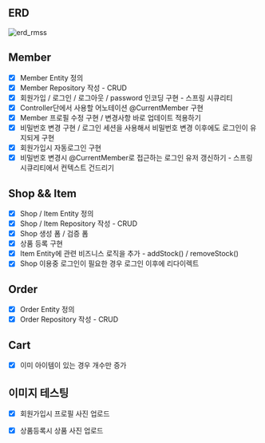 
## ERD
![erd_rmss](https://github.com/tipsyboy/rmss/assets/42955111/54633362-1b6a-4ff9-9e8e-271c60be4b0e)



## Member
- [x] Member Entity 정의
- [x] Member Repository 작성 - CRUD
- [x] 회원가입 / 로그인 / 로그아웃 / password 인코딩 구현 - 스프링 시큐리티
- [x] Controller단에서 사용할 어노테이션 @CurrentMember 구현
- [x] Member 프로필 수정 구현 / 변경사항 바로 업데이트 적용하기
- [x] 비밀번호 변경 구현 / 로그인 세션을 사용해서 비밀번호 변경 이후에도 로그인이 유지되게 구현
- [x] 회원가입시 자동로그인 구현
- [x] 비밀번호 변경시 @CurrentMember로 접근하는 로그인 유저 갱신하기 - 스프링 시큐리티에서 컨텍스트 건드리기

## Shop && Item
- [x] Shop / Item Entity 정의
- [x] Shop / Item Repository 작성 - CRUD
- [x] Shop 생성 폼 / 검증 폼
- [x] 상품 등록 구현
- [x] Item Entity에 관련 비즈니스 로직을 추가 - addStock() / removeStock()
- [x] Shop 이용중 로그인이 필요한 경우 로그인 이후에 리다이렉트

## Order
- [x] Order Entity 정의
- [x] Order Repository 작성 - CRUD

## Cart
- [x] 이미 아이템이 있는 경우 개수만 증가

## 이미지 테스팅
- [x] 회원가입시 프로필 사진 업로드
- [x] 상품등록시 상품 사진 업로드






